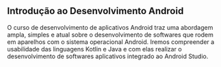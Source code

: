 <h2>Introdução ao Desenvolvimento Android</h2>
O curso de desenvolvimento de aplicativos Android traz uma abordagem ampla, simples e atual sobre o desenvolvimento de softwares que rodem em aparelhos com o sistema operacional Android. Iremos compreender a usabilidade das linguagens Kotlin e Java e com elas realizar o desenvolvimento de softwares aplicativos integrado ao Android Studio.

